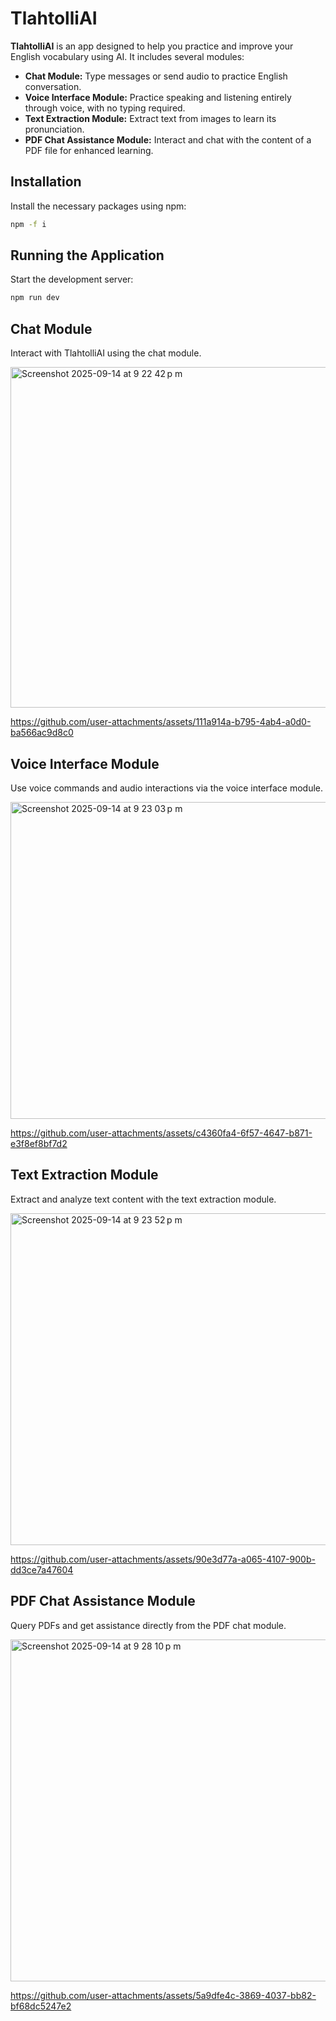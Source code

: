 # TlahtolliAI
**TlahtolliAI** is an app designed to help you practice and improve your English vocabulary using AI. It includes several modules:

- **Chat Module:** Type messages or send audio to practice English conversation.
- **Voice Interface Module:** Practice speaking and listening entirely through voice, with no typing required.
- **Text Extraction Module:** Extract text from images to learn its pronunciation.
- **PDF Chat Assistance Module:** Interact and chat with the content of a PDF file for enhanced learning.

## Installation
Install the necessary packages using npm:
```bash
npm -f i
```

## Running the Application
Start the development server:
```bash
npm run dev
```

## Chat Module
Interact with TlahtolliAI using the chat module.

<img width="624" height="545" alt="Screenshot 2025-09-14 at 9 22 42 p m" src="https://github.com/user-attachments/assets/bbd67561-d9c7-4b1e-aa56-5154d1d67ca5" />


https://github.com/user-attachments/assets/111a914a-b795-4ab4-a0d0-ba566ac9d8c0



## Voice Interface Module
Use voice commands and audio interactions via the voice interface module.

<img width="582" height="507" alt="Screenshot 2025-09-14 at 9 23 03 p m" src="https://github.com/user-attachments/assets/22ffeabd-5d15-4ff3-9835-be1b78295538" />


https://github.com/user-attachments/assets/c4360fa4-6f57-4647-b871-e3f8ef8bf7d2



## Text Extraction Module
Extract and analyze text content with the text extraction module.

<img width="648" height="531" alt="Screenshot 2025-09-14 at 9 23 52 p m" src="https://github.com/user-attachments/assets/8413265f-c99a-47e8-a395-ed93006c3643" />


https://github.com/user-attachments/assets/90e3d77a-a065-4107-900b-dd3ce7a47604



## PDF Chat Assistance Module
Query PDFs and get assistance directly from the PDF chat module.

<img width="641" height="547" alt="Screenshot 2025-09-14 at 9 28 10 p m" src="https://github.com/user-attachments/assets/1b279c74-a03c-46b8-ab19-a43b23a71745" />


https://github.com/user-attachments/assets/5a9dfe4c-3869-4037-bb82-bf68dc5247e2



